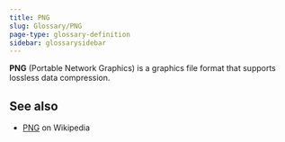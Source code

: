 ```yaml
---
title: PNG
slug: Glossary/PNG
page-type: glossary-definition
sidebar: glossarysidebar
---
```



**PNG** (Portable Network Graphics) is a graphics file format that supports lossless data compression.

## See also

- [PNG](https://en.wikipedia.org/wiki/Portable_Network_Graphics) on Wikipedia

